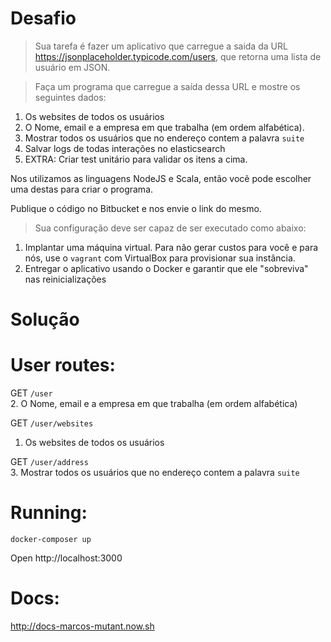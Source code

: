 
# Desafio

> Sua tarefa é fazer um aplicativo que carregue a saida da URL https://jsonplaceholder.typicode.com/users, que retorna uma lista de usuário em JSON.

> Faça um programa que carregue a saída dessa URL e mostre os seguintes dados:

1. Os websites de todos os usuários
2. O Nome, email e a empresa em que trabalha (em ordem alfabética).
3. Mostrar todos os usuários que no endereço contem a palavra ```suite```
4. Salvar logs de todas interações no elasticsearch
5. EXTRA: Criar test unitário para validar os itens a cima.

Nos utilizamos as linguagens NodeJS e Scala, então vocẽ pode escolher uma destas para criar o programa.

Publique o código no Bitbucket e nos envie o link do mesmo.

> Sua configuração deve ser capaz de ser executado como abaixo:

1. Implantar uma máquina virtual. Para não gerar custos para você e para nós, use o `vagrant` com VirtualBox para provisionar sua instância.
2. Entregar o aplicativo usando o Docker e garantir que ele "sobreviva" nas reinicializações

# Solução

# User routes:

GET `/user`  
2. O Nome, email e a empresa em que trabalha (em ordem alfabética)

GET `/user/websites`  
1. Os websites de todos os usuários

GET `/user/address`  
3. Mostrar todos os usuários que no endereço contem a palavra ```suite```

# Running:
`docker-composer up`

Open http://localhost:3000

# Docs:
http://docs-marcos-mutant.now.sh
